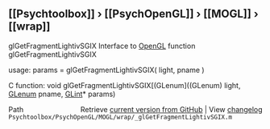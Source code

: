 ## [[Psychtoolbox]] &#8250; [[PsychOpenGL]] &#8250; [[MOGL]] &#8250; [[wrap]]

glGetFragmentLightivSGIX  Interface to [OpenGL](OpenGL) function glGetFragmentLightivSGIX  
  
usage:  params = glGetFragmentLightivSGIX( light, pname )  
  
C function:  void glGetFragmentLightivSGIX[(GLenum]((GLenum) light, [GLenum](GLenum) pname, [GLint](GLint)\* params)  




<div class="code_header" style="text-align:right;">
  <span style="float:left;">Path&nbsp;&nbsp;</span> <span class="counter">Retrieve <a href=
  "https://raw.github.com/Psychtoolbox-3/Psychtoolbox-3/beta/Psychtoolbox/PsychOpenGL/MOGL/wrap/_glGetFragmentLightivSGIX.m">current version from GitHub</a> | View <a href=
  "https://github.com/Psychtoolbox-3/Psychtoolbox-3/commits/beta/Psychtoolbox/PsychOpenGL/MOGL/wrap/_glGetFragmentLightivSGIX.m">changelog</a></span>
</div>
<div class="code">
  <code>Psychtoolbox/PsychOpenGL/MOGL/wrap/_glGetFragmentLightivSGIX.m</code>
</div>

